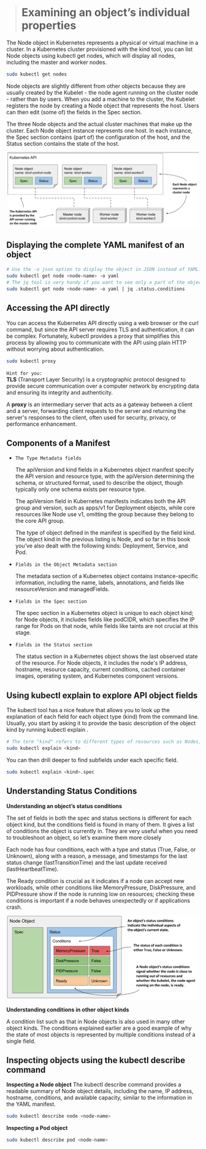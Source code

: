 > # Examining an object’s individual properties

The Node object in Kubernetes represents a physical or virtual machine in a cluster. In a Kubernetes cluster provisioned with the kind tool, you can list Node objects using kubectl get nodes, which will display all nodes, including the master and worker nodes.

```bash
sudo kubectl get nodes
```

Node objects are slightly different from other objects because they are usually created by the Kubelet - the node agent running on the cluster node - rather than by users. When you add a machine to the cluster, the Kubelet registers the node by creating a Node object that represents the host. Users can then edit (some of) the fields in the Spec section.

The three Node objects and the actual cluster machines that make up the cluster. Each Node object instance represents one host. In each instance, the Spec section contains (part of) the configuration of the host, and the Status section contains the state of the host.

<p align="center">
  <img src="./images/clusters_into_machines.png" alt="alt-text" width="500"/>
</p>

## Displaying the complete YAML manifest of an object

```bash
# Use the -o json option to display the object in JSON instead of YAML.
sudo kubectl get node <node-name> -o yaml
# The jq tool is very handy if you want to see only a part of the object’s structure
sudo kubectl get node <node-name> -o yaml | jq .status.conditions
```

## Accessing the API directly

You can access the Kubernetes API directly using a web browser or the curl command, but since the API server requires TLS and authentication, it can be complex. Fortunately, kubectl provides a proxy that simplifies this process by allowing you to communicate with the API using plain HTTP without worrying about authentication.

```bash
sudo kubectl proxy
```

`Hint for you: `<br>
**TLS** (Transport Layer Security) is a cryptographic protocol designed to provide secure communication over a computer network by encrypting data and ensuring its integrity and authenticity.

A **proxy** is an intermediary server that acts as a gateway between a client and a server, forwarding client requests to the server and returning the server's responses to the client, often used for security, privacy, or performance enhancement.

## Components of a Manifest

- `The Type Metadata fields`

  The apiVersion and kind fields in a Kubernetes object manifest specify the API version and resource type, with the apiVersion determining the schema, or structured format, used to describe the object, though typically only one schema exists per resource type.

  The apiVersion field in Kubernetes manifests indicates both the API group and version, such as apps/v1 for Deployment objects, while core resources like Node use v1, omitting the group because they belong to the core API group.

  The type of object defined in the manifest is specified by the field kind. The object kind in the previous listing is Node, and so far in this book you’ve also dealt with the following kinds: Deployment, Service, and Pod.

- `Fields in the Object Metadata section`

  The metadata section of a Kubernetes object contains instance-specific information, including the name, labels, annotations, and fields like resourceVersion and managedFields.

- `Fields in the Spec section`

  The spec section in a Kubernetes object is unique to each object kind; for Node objects, it includes fields like podCIDR, which specifies the IP range for Pods on that node, while fields like taints are not crucial at this stage.

- `Fields in the Status section`

  The status section in a Kubernetes object shows the last observed state of the resource. For Node objects, it includes the node's IP address, hostname, resource capacity, current conditions, cached container images, operating system, and Kubernetes component versions.

## Using kubectl explain to explore API object fields

The kubectl tool has a nice feature that allows you to look up the explanation of each field for each object type (kind) from the command line. Usually, you start by asking it to provide the basic description of the object kind by running kubectl explain <kind>.

```bash
# The term "kind" refers to different types of resources such as Nodes, Pods, Services, and Deployments.
sudo kubectl explain <kind>
```

You can then drill deeper to find subfields under each specific field.

```bash
sudo kubectl explain <kind>.spec
```

## Understanding Status Conditions

**Understanding an object’s status conditions**

The set of fields in both the spec and status sections is different for each object kind, but the conditions field is found in many of them. It gives a list of conditions the object is currently in. They are very useful when you need to troubleshoot an object, so let’s examine them more closely

Each node has four conditions, each with a type and status (True, False, or Unknown), along with a reason, a message, and timestamps for the last status change (lastTransitionTime) and the last update received (lastHeartbeatTime).

The Ready condition is crucial as it indicates if a node can accept new workloads, while other conditions like MemoryPressure, DiskPressure, and PIDPressure show if the node is running low on resources; checking these conditions is important if a node behaves unexpectedly or if applications crash.

<p align="center">
  <img src="./images/condition_details.png" alt="alt-text" width="500"/>
</p>

**Understanding conditions in other object kinds**

A condition list such as that in Node objects is also used in many other object kinds. The conditions explained earlier are a good example of why the state of most objects is represented by multiple conditions instead of a single field.

## Inspecting objects using the kubectl describe command

**Inspecting a Node object**
The kubectl describe command provides a readable summary of Node object details, including the name, IP address, hostname, conditions, and available capacity, similar to the information in the YAML manifest.

```bash
sudo kubectl describe node <node-name>
```

**Inspecting a Pod object**

```bash
sudo kubectl describe pod <node-name>
```
